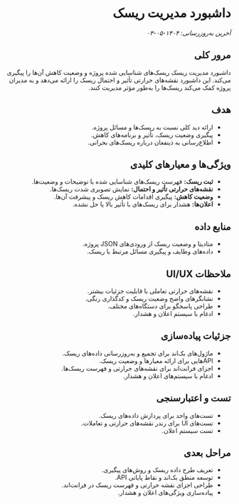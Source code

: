 <div dir="rtl" style="text-align: right;">

# داشبورد مدیریت ریسک

_آخرین به‌روزرسانی: ۱۴۰۴-۰۵-۰۳_

## مرور کلی
داشبورد مدیریت ریسک ریسک‌های شناسایی شده پروژه و وضعیت کاهش آن‌ها را پیگیری می‌کند. این داشبورد نقشه‌های حرارتی تأثیر و احتمال ریسک را ارائه می‌دهد و به مدیران پروژه کمک می‌کند ریسک‌ها را به‌طور مؤثر مدیریت کنند.

## هدف
- ارائه دید کلی نسبت به ریسک‌ها و مسائل پروژه.
- پیگیری وضعیت ریسک، تأثیر و برنامه‌های کاهش.
- اطلاع‌رسانی به ذینفعان درباره ریسک‌های بحرانی.

## ویژگی‌ها و معیارهای کلیدی
- **ثبت ریسک:** فهرست ریسک‌های شناسایی شده با توضیحات و وضعیت‌ها.
- **نقشه‌های حرارتی تأثیر و احتمال:** نمایش تصویری شدت ریسک‌ها.
- **وضعیت کاهش:** پیگیری اقدامات کاهش ریسک و پیشرفت آن‌ها.
- **اعلان‌ها:** هشدار برای ریسک‌های با تأثیر بالا یا حل نشده.

## منابع داده
- متادیتا و وضعیت ریسک از ورودی‌های JSON پروژه.
- داده‌های وظایف و پیگیری مسائل مرتبط با ریسک.

## ملاحظات UI/UX
- نقشه‌های حرارتی تعاملی با قابلیت جزئیات بیشتر.
- نشانگرهای واضح وضعیت ریسک و کدگذاری رنگی.
- طراحی پاسخگو برای دستگاه‌های مختلف.
- ادغام با سیستم اعلان و هشدار.

## جزئیات پیاده‌سازی
- ماژول‌های بک‌اند برای تجمیع و به‌روزرسانی داده‌های ریسک.
- APIهایی برای ارائه معیارها و وضعیت ریسک.
- اجزای فرانت‌اند برای نقشه‌های حرارتی و فهرست ریسک‌ها.
- ادغام با سیستم‌های اعلان و هشدار.

## تست و اعتبارسنجی
- تست‌های واحد برای پردازش داده‌های ریسک.
- تست‌های UI برای رندر نقشه‌های حرارتی و تعاملات.
- تست سیستم اعلان.

## مراحل بعدی
- تعریف طرح داده ریسک و روش‌های پیگیری.
- توسعه منطق بک‌اند و نقاط پایانی API.
- طراحی اجزای نقشه حرارتی و فهرست ریسک در فرانت‌اند.
- پیاده‌سازی ویژگی‌های اعلان و هشدار.

</div>
